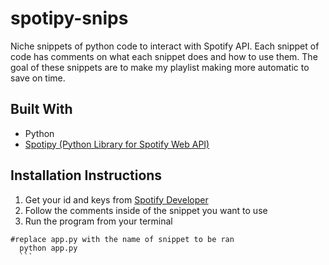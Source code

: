 # spotipy-snips
Niche snippets of python code to interact with Spotify API. Each snippet of code has comments on what each snippet does and how to use them. The goal of these snippets are to make my playlist making more automatic to save on time.

## Built With
* Python
* [Spotipy (Python Library for Spotify Web API)](https://spotipy.readthedocs.io/en/2.21.0/#)

## Installation Instructions
1. Get your id and keys from [Spotify Developer](https://developer.spotify.com/)
1. Follow the comments inside of the snippet you want to use
1. Run the program from your terminal
  ```shell
  #replace app.py with the name of snippet to be ran
	python app.py
	```
